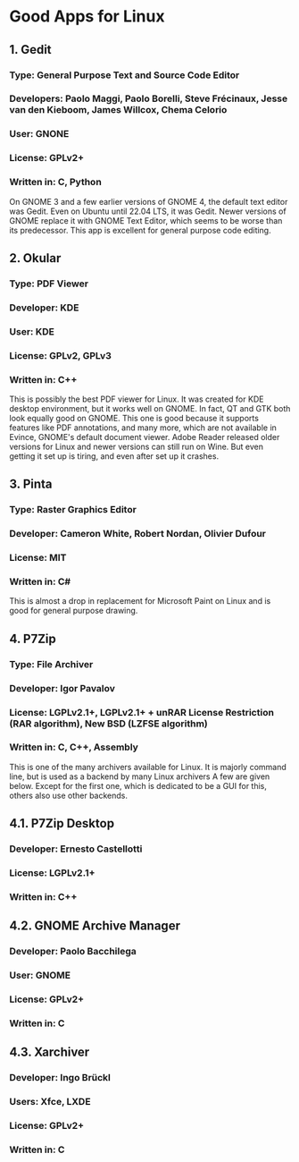 # Good Apps for Linux  

## 1. Gedit  
### Type: General Purpose Text and Source Code Editor  
### Developers: Paolo Maggi, Paolo Borelli, Steve Frécinaux, Jesse van den Kieboom, James Willcox, Chema Celorio  
### User: GNONE  
### License: GPLv2+  
### Written in: C, Python  
On GNOME 3 and a few earlier versions of GNOME 4, the default text editor was Gedit. Even on Ubuntu until 22.04 LTS, it was Gedit. Newer versions of GNOME replace it with GNOME Text Editor, which seems to be worse than its predecessor. This app is excellent for general purpose code editing.  

## 2. Okular  
### Type: PDF Viewer  
### Developer: KDE  
### User: KDE  
### License: GPLv2, GPLv3  
### Written in: C++  
This is possibly the best PDF viewer for Linux. It was created for KDE desktop environment, but it works well on GNOME. In fact, QT and GTK both look equally good on GNOME. This one is good because it supports features like PDF annotations, and many more, which are not available in Evince, GNOME's default document viewer. Adobe Reader released older versions for Linux and newer versions can still run on Wine. But even getting it set up is tiring, and even after set up it crashes.  

## 3. Pinta  
### Type: Raster Graphics Editor  
### Developer: Cameron White, Robert Nordan, Olivier Dufour  
### License: MIT  
### Written in: C#  
This is almost a drop in replacement for Microsoft Paint on Linux and is good for general purpose drawing.  

## 4. P7Zip  
### Type: File Archiver  
### Developer: Igor Pavalov  
### License: LGPLv2.1+, LGPLv2.1+ + unRAR License Restriction (RAR algorithm), New BSD (LZFSE algorithm)  
### Written in: C, C++, Assembly  
This is one of the many archivers available for Linux. It is majorly command line, but is used as a backend by many Linux archivers A few are given below. Except for the first one, which is dedicated to be a GUI for this, others also use other backends.  
## 4.1. P7Zip Desktop  
### Developer: Ernesto Castellotti  
### License: LGPLv2.1+  
### Written in: C++  
## 4.2. GNOME Archive Manager  
### Developer: Paolo Bacchilega  
### User: GNOME  
### License: GPLv2+  
### Written in: C  
## 4.3. Xarchiver  
### Developer: Ingo Brückl  
### Users: Xfce, LXDE
### License: GPLv2+  
### Written in: C  
